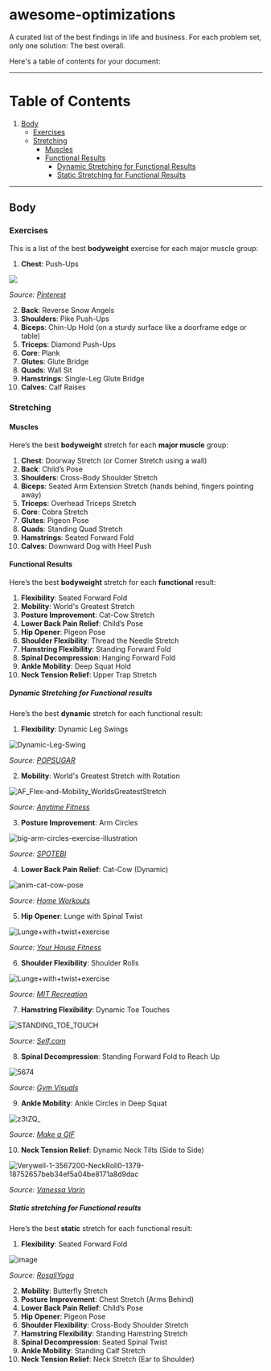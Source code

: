 # awesome-optimizations

A curated list of the best findings in life and business. For each problem set, only one solution: The best overall.

Here's a table of contents for your document:

---

# Table of Contents

1. [Body](#body)
   - [Exercises](#exercises)
   - [Stretching](#stretching)
     - [Muscles](#muscles)
     - [Functional Results](#functional-results)
       - [Dynamic Stretching for Functional Results](#dynamic-stretching-for-functional-results)
       - [Static Stretching for Functional Results](#static-stretching-for-functional-results)

---

## Body

### Exercises

This is a list of the best **bodyweight** exercise for each major muscle group:

1. **Chest**: Push-Ups

![](https://i.pinimg.com/originals/fd/bb/09/fdbb092b58863e5c86fdb8bb1411fcea.gif)

_Source: [Pinterest](https://www.google.com/url?sa=t&source=web&rct=j&opi=89978449&url=https://ar.pinterest.com/pin/796503884093068134/&ved=2ahUKEwjvq9HjhduJAxWgRaQEHQveNs8Qh-wKegQIZRAD&usg=AOvVaw1mBe8d1Tz-Oeu3CSVhjYPo)_

2. **Back**: Reverse Snow Angels  
3. **Shoulders**: Pike Push-Ups  
4. **Biceps**: Chin-Up Hold (on a sturdy surface like a doorframe edge or table)  
5. **Triceps**: Diamond Push-Ups  
6. **Core**: Plank  
7. **Glutes**: Glute Bridge  
8. **Quads**: Wall Sit  
9. **Hamstrings**: Single-Leg Glute Bridge  
10. **Calves**: Calf Raises

### Stretching

#### Muscles
Here’s the best **bodyweight** stretch for each **major muscle** group:

1. **Chest**: Doorway Stretch (or Corner Stretch using a wall)  
2. **Back**: Child’s Pose  
3. **Shoulders**: Cross-Body Shoulder Stretch  
4. **Biceps**: Seated Arm Extension Stretch (hands behind, fingers pointing away)  
5. **Triceps**: Overhead Triceps Stretch  
6. **Core**: Cobra Stretch  
7. **Glutes**: Pigeon Pose  
8. **Quads**: Standing Quad Stretch  
9. **Hamstrings**: Seated Forward Fold  
10. **Calves**: Downward Dog with Heel Push

#### Functional Results

Here’s the best **bodyweight** stretch for each **functional** result:

1. **Flexibility**: Seated Forward Fold  
2. **Mobility**: World's Greatest Stretch  
3. **Posture Improvement**: Cat-Cow Stretch  
4. **Lower Back Pain Relief**: Child’s Pose  
5. **Hip Opener**: Pigeon Pose  
6. **Shoulder Flexibility**: Thread the Needle Stretch  
7. **Hamstring Flexibility**: Standing Forward Fold  
8. **Spinal Decompression**: Hanging Forward Fold  
9. **Ankle Mobility**: Deep Squat Hold  
10. **Neck Tension Relief**: Upper Trap Stretch

##### Dynamic Stretching for Functional results

Here’s the best **dynamic** stretch for each functional result:

1. **Flexibility**: Dynamic Leg Swings

![Dynamic-Leg-Swing](https://github.com/user-attachments/assets/997f66e8-4af8-4d54-90f2-97f5bf5fce01)

_Source: [POPSUGAR](https://www.popsugar.co.uk/fitness/20-minute-full-body-mobility-workout-48150069?utm_medium=redirect&utm_campaign=US:FR&utm_source=direct)_

2. **Mobility**: World's Greatest Stretch with Rotation  

![AF_Flex-and-Mobility_WorldsGreatestStretch](https://github.com/user-attachments/assets/3682b564-c571-4661-b299-bf2fffc10cc2)

_Source: [Anytime Fitness](https://www.anytimefitness.com/ccc/coach/get-flexy-with-it-6-flexibility-exercises-for-better-workout-results/)_

3. **Posture Improvement**: Arm Circles  

![big-arm-circles-exercise-illustration](https://github.com/user-attachments/assets/0320b3d4-823c-4c3c-8a39-3a634af68332)

_Source: [SPOTEBI](https://www.spotebi.com/exercise-guide/big-arm-circles/)_

4. **Lower Back Pain Relief**: Cat-Cow (Dynamic)  

![anim-cat-cow-pose](https://github.com/user-attachments/assets/408a2217-7e72-4319-9f78-bb1dd733612e)

_Source: [Home Workouts](https://homeworkouts.org/exercise/cat-cow-pose/)_

5. **Hip Opener**: Lunge with Spinal Twist  

![Lunge+with+twist+exercise](https://github.com/user-attachments/assets/4b6d2494-5a1a-47e9-953a-cb38d0d9ec44)

_Source: [Your House Fitness](https://www.yourhousefitness.com/blog/the-lunge-with-twist)_

6. **Shoulder Flexibility**: Shoulder Rolls  

![Lunge+with+twist+exercise](https://github.com/user-attachments/assets/4acdb98f-5784-4b8a-9631-4bf31f5eba8a)

_Source: [MIT Recreation](https://www.mitrecsports.com/wellness/8-stretches-study-break/attachment/shoulder-roll/)_

7. **Hamstring Flexibility**: Dynamic Toe Touches  

![STANDING_TOE_TOUCH](https://github.com/user-attachments/assets/6dffee8c-3a28-4510-9de8-c48b3ec48716)

_Source: [Self.com](https://www.self.com/story/the-standing-abs-move-you-should-do-before-every-workout)_

8. **Spinal Decompression**: Standing Forward Fold to Reach Up  

![5674](https://github.com/user-attachments/assets/606c0622-fb4f-4ef8-a3b5-2c7ed7c1a135)

_Source: [Gym Visuals](https://gymvisual.com/animated-gifs/2433-standing-forward-bend-uttanasana.html)_

9. **Ankle Mobility**: Ankle Circles in Deep Squat  

![z3tZQ_](https://github.com/user-attachments/assets/25981a11-9c70-4523-a140-3a7c3a6aa888)

_Source: [Make a GIF](https://makeagif.com/gif/ankle-circles-to-improve-ankle-mobility-z3tZQ_)_

10. **Neck Tension Relief**: Dynamic Neck Tilts (Side to Side)

![Verywell-1-3567200-NeckRoll0-1379-18752657beb34ef5a04be8171a8d9dac](https://github.com/user-attachments/assets/4f033e00-1829-4735-96c0-ecda81bed1c1)

_Source: [Vanessa Varin](https://www.google.com/url?sa=t&source=web&rct=j&opi=89978449&url=https://www.vanessavarin.com/blog/2021/7/26/stretches-curated-for-designers-amp-engineers&ved=2ahUKEwj1hc2thduJAxWwTKQEHcIULYIQh-wKegQITxAD&usg=AOvVaw2iMIkrimXI8_nZ3x8s1Lse)_

##### Static stretching for Functional results

Here’s the best **static** stretch for each functional result:

1. **Flexibility**: Seated Forward Fold  

![image](https://github.com/user-attachments/assets/c916efd5-d6b6-4b27-9870-56a4eb9681fa)

_Source: [RosaliYoga](https://www.youtube.com/@RosalieYoga)_

2. **Mobility**: Butterfly Stretch  
3. **Posture Improvement**: Chest Stretch (Arms Behind)  
4. **Lower Back Pain Relief**: Child’s Pose  
5. **Hip Opener**: Pigeon Pose  
6. **Shoulder Flexibility**: Cross-Body Shoulder Stretch  
7. **Hamstring Flexibility**: Standing Hamstring Stretch  
8. **Spinal Decompression**: Seated Spinal Twist  
9. **Ankle Mobility**: Standing Calf Stretch  
10. **Neck Tension Relief**: Neck Stretch (Ear to Shoulder)
